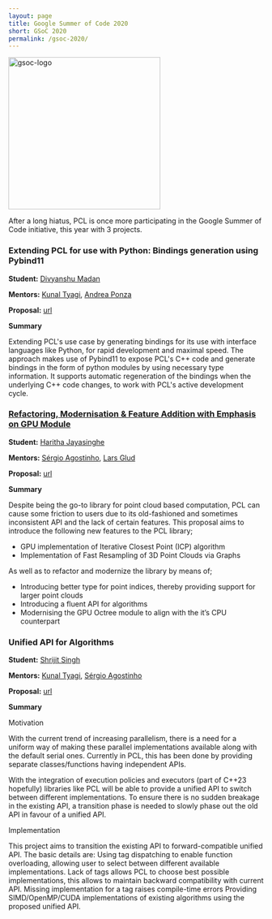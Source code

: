 ```yaml
---
layout: page
title: Google Summer of Code 2020
short: GSoC 2020
permalink: /gsoc-2020/
---
```


<img src="{{ '/assets/images/gsoc-2020/gsoc-logo.svg' | relative_url }}" alt="gsoc-logo" width="300" class="center" />


After a long hiatus, PCL is once more participating in the Google Summer of Code initiative, this year with 3 projects. 

### Extending PCL for use with Python: Bindings generation using Pybind11

**Student:** [Divyanshu Madan][divyanshu]

**Mentors:** [Kunal Tyagi][kunal], [Andrea Ponza][aponza]

**Proposal:** [url](/assets/pdf/gsoc-2020/proposal-bindings.pdf)

**Summary**

Extending PCL's use case by generating bindings for its use with interface languages like Python, for rapid development and maximal speed. The approach makes use of Pybind11 to expose PCL's C++ code and generate bindings in the form of python modules by using necessary type information. It supports automatic regeneration of the bindings when the underlying C++ code changes, to work with PCL's active development cycle.

### [Refactoring, Modernisation & Feature Addition with Emphasis on GPU Module](gsoc-gpu.md)

**Student:** [Haritha Jayasinghe][haritha]

**Mentors:** [Sérgio Agostinho][sergio], [Lars Glud][lars]

**Proposal:** [url](/assets/pdf/gsoc-2020/proposal-gpu.pdf)

**Summary**

Despite being the go-to library for point cloud based computation, PCL can cause some friction to users due to its old-fashioned and sometimes inconsistent API and the lack of certain features. This proposal aims to introduce the following new features to the PCL library;
* GPU implementation of Iterative Closest Point (ICP) algorithm
* Implementation of Fast Resampling of 3D Point Clouds via Graphs

As well as to refactor and modernize the library by means of;
* Introducing better type for point indices, thereby providing support for larger point clouds
* Introducing a fluent API for algorithms
* Modernising the GPU Octree module to align with the it’s CPU counterpart

### Unified API for Algorithms

**Student:** [Shrijit Singh][shrijit]

**Mentors:** [Kunal Tyagi][kunal], [Sérgio Agostinho][sergio]

**Proposal:** [url](/assets/pdf/gsoc-2020/proposal-executor.pdf)

**Summary**

Motivation

With the current trend of increasing parallelism, there is a need for a uniform way of making these parallel implementations available along with the default serial ones. Currently in PCL, this has been done by providing separate classes/functions having independent APIs.

With the integration of execution policies and executors (part of C++23 hopefully) libraries like PCL will be able to provide a unified API to switch between different implementations. To ensure there is no sudden breakage in the existing API, a transition phase is needed to slowly phase out the old API in favour of a unified API.

Implementation

This project aims to transition the existing API to forward-compatible unified API. The basic details are: Using tag dispatching to enable function overloading, allowing user to select between different available implementations. Lack of tags allows PCL to choose best possible implementations, this allows to maintain backward compatibility with current API. Missing implementation for a tag raises compile-time errors Providing SIMD/OpenMP/CUDA implementations of existing algorithms using the proposed unified API.


[divyanshu]: https://github.com/divmadan
[haritha]: https://github.com/haritha-j
[shrijit]: https://github.com/shrijitsingh99

[aponza]: https://github.com/aPonza
[kunal]: https://github.com/kunaltyagi
[sergio]: https://github.com/SergioRAgostinho
[lars]: https://github.com/larshg